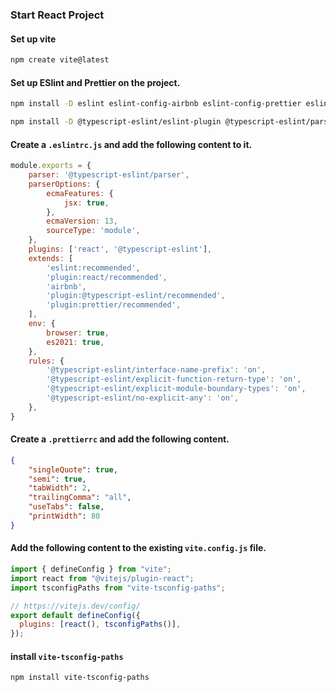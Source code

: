 ### Start React Project

#### Set up vite
```bash
npm create vite@latest
```

#### Set up ESlint and Prettier on the project.
```bash
npm install -D eslint eslint-config-airbnb eslint-config-prettier eslint-plugin-import eslint-plugin-jsx-a11y eslint-plugin-prettier eslint-plugin-react eslint-plugin-react-hooks
```
```bash
npm install -D @typescript-eslint/eslint-plugin @typescript-eslint/parser
```

#### Create a `.eslintrc.js` and add the following content to it.
```javascript
module.exports = {
    parser: '@typescript-eslint/parser',
    parserOptions: {
        ecmaFeatures: {
            jsx: true,
        },
        ecmaVersion: 13,
        sourceType: 'module',
    },
    plugins: ['react', '@typescript-eslint'],
    extends: [
        'eslint:recommended',
        'plugin:react/recommended',
        'airbnb',
        'plugin:@typescript-eslint/recommended',
        'plugin:prettier/recommended',
    ],
    env: {
        browser: true,
        es2021: true,
    },
    rules: {
        '@typescript-eslint/interface-name-prefix': 'on',
        '@typescript-eslint/explicit-function-return-type': 'on',
        '@typescript-eslint/explicit-module-boundary-types': 'on',
        '@typescript-eslint/no-explicit-any': 'on',
    },
}
```

#### Create a `.prettierrc` and add the following content.
```json
{
    "singleQuote": true,
    "semi": true,
    "tabWidth": 2,
    "trailingComma": "all",
    "useTabs": false,
    "printWidth": 80
}
```

#### Add the following content to the existing `vite.config.js` file.
```javascript
import { defineConfig } from "vite";
import react from "@vitejs/plugin-react";
import tsconfigPaths from "vite-tsconfig-paths";

// https://vitejs.dev/config/
export default defineConfig({
  plugins: [react(), tsconfigPaths()],
});
```

#### install `vite-tsconfig-paths`
```bash
npm install vite-tsconfig-paths
```
